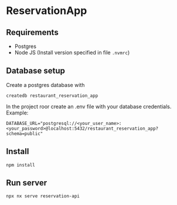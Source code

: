 # ReservationApp

## Requirements
- Postgres
- Node JS (Install version specified in file `.nvmrc`)

## Database setup
Create a postgres database with
```
createdb restaurant_reservation_app
```
In the project roor create an .env file with your database credentials. Example:
```
DATABASE_URL="postgresql://<your_user_name>:<your_password>@localhost:5432/restaurant_reservation_app?schema=public"
```

## Install
```
npm install
```
## Run server
```sh
npx nx serve reservation-api
```
